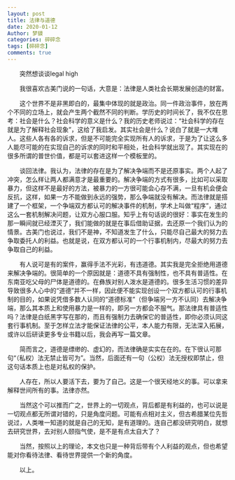 ```yaml
---
layout: post
title: 法律与道德
date: 2020-01-12
Author: 梦貘
categories: 碎碎念
tags: [碎碎念]
comments: true
--- 
```


　　突然想谈谈legal high

　　我很喜欢古美门说的一句话，大意是：法律是人类社会长期发展创造的财富。

　　这个世界不是非黑即白的，最集中体现的就是政治。同一件政治事件，放在两个不同的立场上，就会产生两个截然不同的判断。学历史的时间长了，我不仅在思考：社会是什么？社会科学的意义是什么？我的历史老师说过：“社会科学的存在就是为了解释社会现象”，这给了我启发。其实社会是什么？说白了就是一大堆人。这些人各有各的诉求，但是不可能完全实现所有人的诉求，于是为了让这么多人能尽可能的在实现自己的诉求的同时和平相处，社会科学就出现了。其实现在的很多所谓的普世价值，都是可以套进这样一个模板里的。

　　谈回法律。我认为，法律的存在是为了解决争端而不是还原事实。两个人起了冲突，怎么样让两人都满意才是最重要的。解决争端的方式有很多，比如可以采取暴力，但这样不是最好的方法，被暴力的一方很可能会心存不满，一旦有机会便会反抗，这样，如果一方不能做到永远的强势，那么争端就没有解决。而法律就是搭建了一个框架，一个争端双方都认可的解决事件的机制，学术上叫做“程序”，通过这么一套机制解决问题，让双方心服口服。知乎上有句话说的很好：事实在发生的那一瞬间就已经湮灭了，我们能做的就是在事后借助证据，去还原一个我们认为的情景。古美门也说过，我们不是神，不知道发生了什么，只能尽自己最大的努力去争取委托人的利益。也就是说，在双方都认可的一个行事机制内，尽最大的努力去争取自己的利益。

　　有人说可是有的案件，赢得手法不光彩，有违道德。其实我是完全拒绝用道德来解决争端的。很简单的一个原因就是：道德不具有强制性，也不具有普适性。在东南亚吃父母的尸体是道德的。在彝族对别人泼水是道德的。很多生活习惯的差异导致很多人心中的“道德”并不一样，因此便不能实现创设一个双方都认可的行事机制的目的，如果说凭借多数人认同的“道德标准”（但争端另一方不认同）去解决争端，那么其本质上和使用暴力是一样的，即另一方都会不服气。那法律具有普适性吗？法律是白纸黑字写在那的，而且有强制力去确保它的普适性，即你必须认同这套行事机制。至于怎样立法才能保证法律的公平，本人能力有限，无法深入拓展，或许以后研读更多专业书籍以后，我会再写一篇文章。

　　简而言之，道德是缥缈的、虚幻的，而法律确是实实在在的。在下很认可那句“（私权）法无禁止皆可为”。当然，后面还有一句（公权）法无授权即禁止，但这句话本质上也是对私权的保护。

　　人存在，所以人要活下去，要为了自己。这是一个很天经地义的事。可以拿来解释世间所有的事。法律亦然。

　　当然这个可以推而广之，世界上的一切观点，背后都是有利益的，也可以说是一切观点都无所谓对错的，只是角度问题。可能有点相对主义，但古希腊某位先哲说过，人类唯一知道的就是自己的无知，是有道理的。连自己都没研究明白，就想去研究世界，去对别人颐指气使，是不是有点太自大了？

　　当然，按照以上的理论，本文也只是一种背后带有个人利益的观点，但也希望能对你看待法律、看待世界提供一个新的角度。

　　以上。
